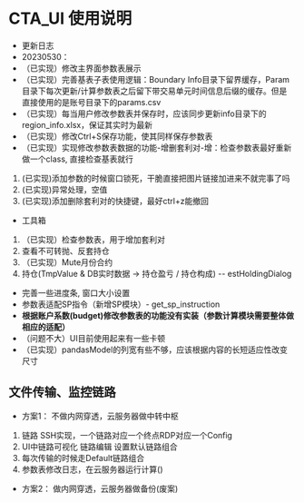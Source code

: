 # CTA_UI 使用说明
- 更新日志
- 20230530：
- （已实现）修改主界面参数表展示
- （已实现）完善基表子表使用逻辑：Boundary Info目录下留界缓存，Param目录下每次更新/计算参数表之后留下带交易单元时间信息后缀的缓存。但是直接使用的是账号目录下的params.csv 
- （已实现）每当用户修改参数表并保存时，应该同步更新info目录下的region_info.xlsx，保证其实时为最新
- （已实现）修改Ctrl+S保存功能，使其同样保存参数表
- （已实现）实现修改参数表数据的功能-增删套利对-增：检查参数表最好重新做一个class, 直接检查基表就行
1. (已实现)添加参数的时候窗口锁死，干脆直接把图片链接加进来不就完事了吗
2. (已实现)异常处理，空值
3. (已实现)添加删除套利对的快捷键，最好ctrl+z能撤回
- 工具箱
1. （已实现）检查参数表，用于增加套利对
2. 查看不可转抛、反套持仓
3. （已实现）Mute月份合约
4. 持仓(TmpValue & DB实时数据 -> 持仓盈亏 / 持仓构成) -- estHoldingDialog
- 完善一些进度条, 窗口大小设置
- 参数表适配SP指令（新增SP模块）- get_sp_instruction
- **根据账户系数(budget)修改参数表的功能没有实装（参数计算模块需要整体做相应的适配）**
- （问题不大）UI目前使用起来有一些卡顿
- （已实现）pandasModel的列宽有些不够，应该根据内容的长短适应性改变尺寸

## 文件传输、监控链路
- 方案1： 不做内网穿透，云服务器做中转中枢
1. 链路 SSH实现，一个链路对应一个终点RDP对应一个Config
2. UI中链路可视化 链路编辑 设置默认链路组合
3. 每次传输的时候走Default链路组合
4. 参数表修改日志，在云服务器运行计算()

- 方案2： 做内网穿透，云服务器做备份(废案)
